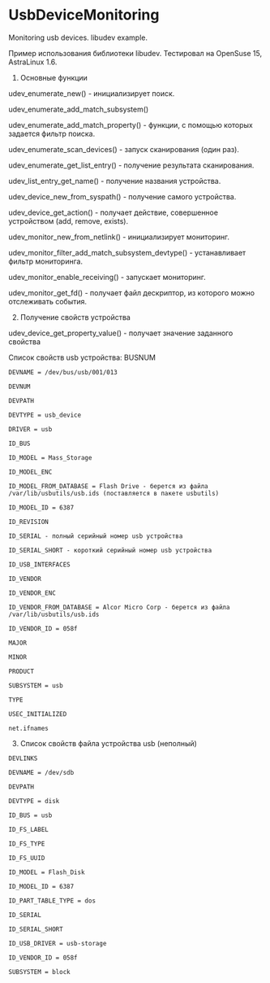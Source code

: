 # UsbDeviceMonitoring
Monitoring usb devices. libudev example.

Пример использования библиотеки libudev. Тестировал на OpenSuse 15, AstraLinux 1.6.

1. Основные функции

  udev_enumerate_new() - инициализирует поиск.
  
  udev_enumerate_add_match_subsystem()
  
  udev_enumerate_add_match_property() - функции, с помощью которых задается фильтр поиска.
  
  udev_enumerate_scan_devices() - запуск сканирования (один раз).
  
  udev_enumerate_get_list_entry() - получение результата сканирования.
  
  udev_list_entry_get_name() - получение названия устройства.
  
  udev_device_new_from_syspath() - получение самого устройства.
  
  udev_device_get_action() - получает действие, совершенное устройством (add, remove, exists).
  
  udev_monitor_new_from_netlink() - инициализирует мониторинг.
  
  udev_monitor_filter_add_match_subsystem_devtype() - устанавливает фильтр мониторинга.
  
  udev_monitor_enable_receiving() - запускает мониторинг.
  
  udev_monitor_get_fd() - получает файл дескриптор, из которого можно отслеживать события.
  
2. Получение свойств устройства

  udev_device_get_property_value() - получает значение заданного свойства
  
  Список свойств usb устройства:
    BUSNUM
    
    DEVNAME = /dev/bus/usb/001/013
    
    DEVNUM
    
    DEVPATH
    
    DEVTYPE = usb_device
    
    DRIVER = usb
    
    ID_BUS
    
    ID_MODEL = Mass_Storage
    
    ID_MODEL_ENC
    
    ID_MODEL_FROM_DATABASE = Flash Drive - берется из файла /var/lib/usbutils/usb.ids (поставляется в пакете usbutils)
    
    ID_MODEL_ID = 6387
    
    ID_REVISION
    
    ID_SERIAL - полный серийный номер usb устройства
    
    ID_SERIAL_SHORT - короткий серийный номер usb устройства
    
    ID_USB_INTERFACES
    
    ID_VENDOR
    
    ID_VENDOR_ENC
    
    ID_VENDOR_FROM_DATABASE = Alcor Micro Corp - берется из файла /var/lib/usbutils/usb.ids
    
    ID_VENDOR_ID = 058f
    
    MAJOR
    
    MINOR
    
    PRODUCT
    
    SUBSYSTEM = usb
    
    TYPE
    
    USEC_INITIALIZED
    
    net.ifnames
    
  3. Список свойств файла устройства usb (неполный)
  
    DEVLINKS
    
    DEVNAME = /dev/sdb
    
    DEVPATH
    
    DEVTYPE = disk
    
    ID_BUS = usb
    
    ID_FS_LABEL
    
    ID_FS_TYPE
    
    ID_FS_UUID
    
    ID_MODEL = Flash_Disk
    
    ID_MODEL_ID = 6387
    
    ID_PART_TABLE_TYPE = dos
    
    ID_SERIAL
    
    ID_SERIAL_SHORT
    
    ID_USB_DRIVER = usb-storage
    
    ID_VENDOR_ID = 058f
    
    SUBSYSTEM = block
